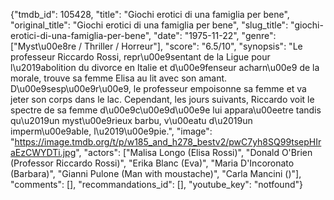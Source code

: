 {"tmdb_id": 105428, "title": "Giochi erotici di una famiglia per bene", "original_title": "Giochi erotici di una famiglia per bene", "slug_title": "giochi-erotici-di-una-famiglia-per-bene", "date": "1975-11-22", "genre": ["Myst\u00e8re / Thriller / Horreur"], "score": "6.5/10", "synopsis": "Le professeur Riccardo Rossi, repr\u00e9sentant de la Ligue pour l\u2019abolition du divorce en Italie et d\u00e9fenseur acharn\u00e9 de la morale, trouve sa femme Elisa au lit avec son amant. D\u00e9sesp\u00e9r\u00e9, le professeur empoisonne sa femme et va jeter son corps dans le lac. Cependant, les jours suivants, Riccardo voit le spectre de sa femme d\u00e9c\u00e9d\u00e9e lui appara\u00eetre tandis qu\u2019un myst\u00e9rieux barbu, v\u00eatu d\u2019un imperm\u00e9able, l\u2019\u00e9pie.", "image": "https://image.tmdb.org/t/p/w185_and_h278_bestv2/pwC7yh8SQ99tsepHIraEzCWYDTi.jpg", "actors": ["Malisa Longo (Elisa Rossi)", "Donald O'Brien (Professor Riccardo Rossi)", "Erika Blanc (Eva)", "Maria D'Incoronato (Barbara)", "Gianni Pulone (Man with moustache)", "Carla Mancini ()"], "comments": [], "recommandations_id": [], "youtube_key": "notfound"}
